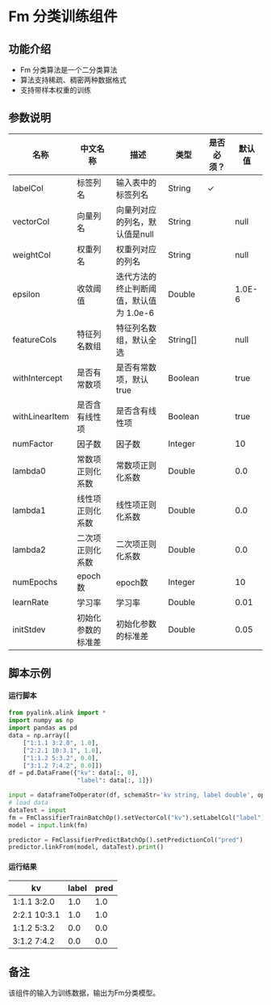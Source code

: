 # Fm 分类训练组件

## 功能介绍

* Fm 分类算法是一个二分类算法
* 算法支持稀疏、稠密两种数据格式
* 支持带样本权重的训练

## 参数说明


| 名称 | 中文名称 | 描述 | 类型 | 是否必须？ | 默认值 |
| --- | --- | --- | --- | --- | --- |
| labelCol | 标签列名 | 输入表中的标签列名 | String | ✓ |  |
| vectorCol | 向量列名 | 向量列对应的列名，默认值是null | String |  | null |
| weightCol | 权重列名 | 权重列对应的列名 | String |  | null |
| epsilon | 收敛阈值 | 迭代方法的终止判断阈值，默认值为 1.0e-6 | Double |  | 1.0E-6 |
| featureCols | 特征列名数组 | 特征列名数组，默认全选 | String[] |  | null |
| withIntercept | 是否有常数项 | 是否有常数项，默认true | Boolean |  | true |
| withLinearItem | 是否含有线性项 | 是否含有线性项 | Boolean |  | true |
| numFactor | 因子数 | 因子数 | Integer |  | 10 |
| lambda0 | 常数项正则化系数 | 常数项正则化系数 | Double |  | 0.0 |
| lambda1 | 线性项正则化系数 | 线性项正则化系数 | Double |  | 0.0 |
| lambda2 | 二次项正则化系数 | 二次项正则化系数 | Double |  | 0.0 |
| numEpochs | epoch数 | epoch数 | Integer |  | 10 |
| learnRate | 学习率 | 学习率 | Double |  | 0.01 |
| initStdev | 初始化参数的标准差 | 初始化参数的标准差 | Double |  | 0.05 |

## 脚本示例
#### 运行脚本
```python
from pyalink.alink import *
import numpy as np
import pandas as pd
data = np.array([
    ["1:1.1 3:2.0", 1.0],
    ["2:2.1 10:3.1", 1.0],
    ["1:1.2 5:3.2", 0.0],
    ["3:1.2 7:4.2", 0.0]])
df = pd.DataFrame({"kv": data[:, 0], 
                   "label": data[:, 1]})

input = dataframeToOperator(df, schemaStr='kv string, label double', op_type='batch')
# load data
dataTest = input
fm = FmClassifierTrainBatchOp().setVectorCol("kv").setLabelCol("label")
model = input.link(fm)

predictor = FmClassifierPredictBatchOp().setPredictionCol("pred")
predictor.linkFrom(model, dataTest).print()
```
#### 运行结果
kv	| label	| pred
---|----|-------
1:1.1 3:2.0|1.0|1.0
2:2.1 10:3.1|1.0|1.0
1:1.2 5:3.2|0.0|0.0
3:1.2 7:4.2|0.0|0.0



## 备注
该组件的输入为训练数据，输出为Fm分类模型。





